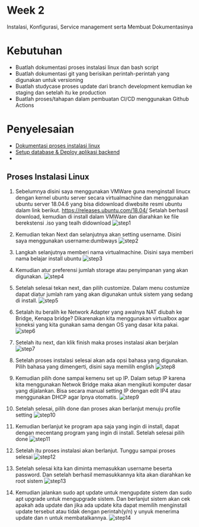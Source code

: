 # Week 2
Instalasi, Konfigurasi, Service management serta Membuat Dokumentasinya

# Kebutuhan
- Buatlah dokumentasi proses instalasi linux dan bash script
- Buatlah dokumentasi git yang berisikan perintah-perintah yang digunakan untuk versioning
- Buatlah studycase proses update dari branch development kemudian ke staging dan setelah itu ke production
- Buatlah proses/tahapan dalam pembuatan CI/CD menggunakan Github Actions

# Penyelesaian
- [Dokumentasi proses instalasi linux](https://github.com/rifaicham/dumbways-report/tree/main/week-2#proses-instalasi-linux) 
- [Setup database & Deploy aplikasi backend](setup-database-dan-deploy-aplikasi-backend.md)
- 


## Proses Instalasi Linux
1. Sebelumnya disini saya menggunakan VMWare guna menginstall linucx dengan kernel ubuntu server secara virtualmachine dan menggunakan ubuntu server 18.04.6 yang bisa didownload diwebsite resmi ubuntu dalam link berikut. https://releases.ubuntu.com/18.04/ Setalah berhasil download, kemudian di install dalam VMWare dan diarahkan ke file berekstensi .iso yang tealh didownload
![step1](https://github.com/rifaicham/dumbways-report/blob/main/week-2/assets/instalasi%20linux/1.jpg)

2. Kemudian tekan Next dan selanjutnya akan setting username. Disini saya menggunakan username:dumbways
![step2](https://github.com/rifaicham/dumbways-report/blob/main/week-2/assets/instalasi%20linux/2.jpg)

3. Langkah selanjutnya memberi nama virtualmachine. Disini saya memberi nama belajar install ubuntu
![step3](https://github.com/rifaicham/dumbways-report/blob/main/week-2/assets/instalasi%20linux/3.jpg)

4. Kemudian atur preferensi jumlah storage atau penyimpanan yang akan digunakan.
![step4](https://github.com/rifaicham/dumbways-report/blob/main/week-2/assets/instalasi%20linux/4.jpg)

5. Setelah selesai tekan next, dan pilih customize. Dalam menu costumize dapat diatur jumlah ram yang akan digunakan untuk sistem yang sedang di install.
![step5](https://github.com/rifaicham/dumbways-report/blob/main/week-2/assets/instalasi%20linux/5.jpg)

6. Setalah itu beralih ke Network Adapter yang awalnya NAT diubah ke Bridge, Kenapa bridge? Dikarenakan kita menggunakan virtualbox agar koneksi yang kita gunakan sama dengan OS yang dasar kita pakai.
![step6](https://github.com/rifaicham/dumbways-report/blob/main/week-2/assets/instalasi%20linux/6.jpg)

7. Setelah itu next, dan klik finish maka proses instalasi akan berjalan
![step7](https://github.com/rifaicham/dumbways-report/blob/main/week-2/assets/instalasi%20linux/7.jpg)

8. Setelah proses instalasi selesai akan ada opsi bahasa yang digunakan.
Pilih bahasa yang dimengerti, disini saya memilih english
![step8](https://github.com/rifaicham/dumbways-report/blob/main/week-2/assets/instalasi%20linux/8.jpg)

9. Kemudian pilih done sampai kemenu set up IP. Dalam setup IP karena kita menggunakan Netwok Bridge maka akan mengikuti komputer dasar yang dijalankan. Bisa secara manual setting IP dengan edit IP4 atau menggunakan DHCP agar Ipnya otomatis.
  ![step9](https://github.com/rifaicham/dumbways-report/blob/main/week-2/assets/instalasi%20linux/9.jpg)

10. Setelah selesai, pilih done dan proses akan berlanjut menuju profile setting
  ![step10](https://github.com/rifaicham/dumbways-report/blob/main/week-2/assets/instalasi%20linux/10.jpg)

11. Kemudian berlanjut ke program apa saja yang ingin di install, dapat dengan mecentang program yang ingin di install. Setelah selesai pilih done
  ![step11](https://github.com/rifaicham/dumbways-report/blob/main/week-2/assets/instalasi%20linux/11.jpg)

12. Setelah itu proses instalasi akan berlanjut. Tunggu sampai proses selesai
  ![step12](https://github.com/rifaicham/dumbways-report/blob/main/week-2/assets/instalasi%20linux/12.jpg)

13. Setelah selesai kita kan diminta memasukkan username beserta password. Dan setelah berhasil memasukkannya kita akan diarahkan ke root sistem
  ![step13](https://github.com/rifaicham/dumbways-report/blob/main/week-2/assets/instalasi%20linux/13.jpg)

14. Kemudian jalankan sudo apt update untuk mengupdate sistem dan sudo apt upgrade untuk mengupgrade sistem. Dan berlanjut sistem akan cek apakah ada update dan jika ada update kita dapat memilih menginstall update tersebut atau tidak dengan perintah(y/n) y unyuk menerima update dan n untuk membatalkannya.
  ![step14](https://github.com/rifaicham/dumbways-report/blob/main/week-2/assets/instalasi%20linux/14.jpg)
